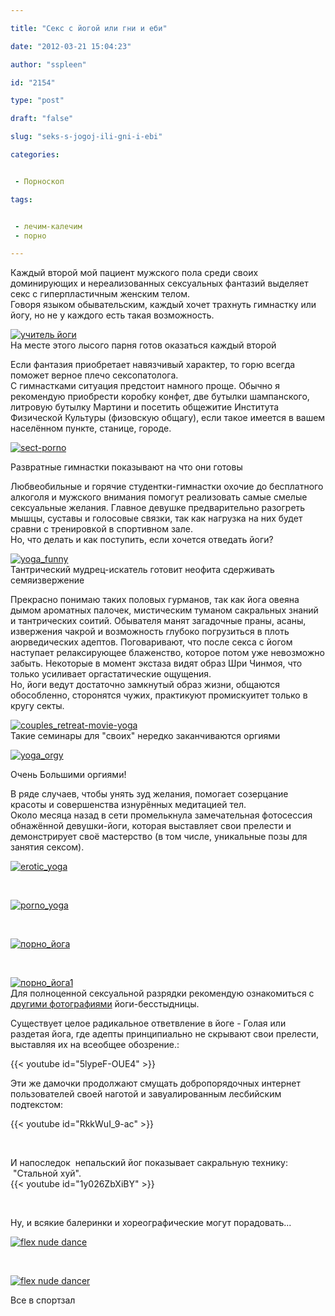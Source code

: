 ```yaml
---

title: "Секс с йогой или гни и еби"

date: "2012-03-21 15:04:23"

author: "sspleen"

id: "2154"

type: "post"

draft: "false"

slug: "seks-s-jogoj-ili-gni-i-ebi"

categories:


 - Порноскоп

tags:


 - лечим-калечим
 - порно

---
```

Каждый второй мой пациент мужского пола среди своих доминирующих и нереализованных сексуальных фантазий выделяет секс с гиперпластичным женским телом.  
Говоря языком обывательским, каждый хочет трахнуть гимнастку или йогу, но не у каждого есть такая возможность.

  

[![](/uploads/2012/05/учитель-йоги.jpg "учитель йоги")](/2012/03/seks-s-jogoj-ili-gni-i-ebi/uchitel-jogi/)  
На месте этого лысого парня готов оказаться каждый второй

  

Если фантазия приобретает навязчивый характер, то горю всегда поможет верное плечо сексопатолога.  
С гимнастками ситуация предстоит намного проще. Обычно я рекомендую приобрести коробку конфет, две бутылки шампанского, литровую бутылку Мартини и посетить общежитие Института Физической Культуры (физовскую общагу), если такое имеется в вашем населённом пункте, станице, городе.

  
[![](/uploads/2012/05/sect-porno.jpg "sect-porno")](/2012/03/seks-s-jogoj-ili-gni-i-ebi/sect-porno/)  

Развратные гимнастки показывают на что они готовы

  
Любвеобильные и горячие студентки-гимнастки охочие до бесплатного алкоголя и мужского внимания помогут реализовать самые смелые сексуальные желания. Главное девушке предварительно разогреть мышцы, суставы и голосовые связки, так как нагрузка на них будет сравни с тренировкой в спортивном зале.  
Но, что делать и как поступить, если хочется отведать йоги?  

[![](/uploads/2012/05/yoga_funny.jpg "yoga_funny")](/2012/03/seks-s-jogoj-ili-gni-i-ebi/yoga_funny/)  
Тантрический мудрец-искатель готовит неофита сдерживать семяизвержение

  

Прекрасно понимаю таких половых гурманов, так как йога овеяна дымом ароматных палочек, мистическим туманом сакральных знаний и тантрических соитий. Обывателя манят загадочные праны, асаны, извержения чакрой и возможность глубоко погрузиться в плоть аюрведических адептов. Поговаривают, что после секса с йогом наступает релаксирующее блаженство, которое потом уже невозможно забыть. Некоторые в момент экстаза видят образ Шри Чинмоя, что только усиливает оргастатические ощущения.  
Но, йоги ведут достаточно замкнутый образ жизни, общаются обособленно, сторонятся чужих, практикуют промискуитет только в кругу секты.

  

[![](/uploads/2012/05/couples_retreat-movie-yoga.jpg "couples_retreat-movie-yoga")](/2012/03/seks-s-jogoj-ili-gni-i-ebi/couples_retreat-movie-yoga/)  
Такие семинары для "своих" нередко заканчиваются оргиями

  

[![](/uploads/2012/05/yoga_orgy.jpg "yoga_orgy")](/2012/03/seks-s-jogoj-ili-gni-i-ebi/yoga_orgy/)

  

Очень Большими оргиями!

  
В ряде случаев, чтобы унять зуд желания, помогает созерцание красоты и совершенства изнурённых медитацией тел.  
Около месяца назад в сети промелькнула замечательная фотосессия обнажённой девушки-йоги, которая выставляет свои прелести и демонстрирует своё мастерство (в том числе, уникальные позы для занятия сексом).  
  
[![](/uploads/2012/05/erotic_yoga-640x1024.jpg "erotic_yoga")](/2012/03/seks-s-jogoj-ili-gni-i-ebi/erotic_yoga/)  
  
   
  
[![](/uploads/2012/05/porno_yoga.jpg "porno_yoga")](/2012/03/seks-s-jogoj-ili-gni-i-ebi/porno_yoga/)  
  
   
  
[![](/uploads/2012/05/порно_йога.jpg "порно_йога")](/2012/03/seks-s-jogoj-ili-gni-i-ebi/porno_joga/)  
  
   
  
[![](/uploads/2012/05/порно_йога1.jpg "порно_йога1")](/2012/03/seks-s-jogoj-ili-gni-i-ebi/porno_joga1/)  
Для полноценной сексуальной разрядки рекомендую ознакомиться с [другими фотографиями](http://uzoranet.livejournal.com/692244.html) йоги-бесстыдницы.  
  
Существует целое радикальное ответвление в йоге - Голая или раздетая йога, где адепты принципиально не скрывают свои прелести, выставляя их на всеобщее обозрение.:  
  
{{< youtube id="5lypeF-OUE4" >}}  
  
Эти же дамочки продолжают смущать добропорядочных интернет пользователей своей наготой и завуалированным лесбийским подтекстом:  
  
{{< youtube id="RkkWuI_9-ac" >}}  
  
   
  
И напоследок  непальский йог показывает сакральную технику:  "Стальной хуй".  
{{< youtube id="1y026ZbXiBY" >}}  
  
   
  
Ну, и всякие балеринки и хореографические могут порадовать...  
  
[![](/uploads/2012/03/flex-nude-dance.jpg "flex nude dance")](/2012/03/seks-s-jogoj-ili-gni-i-ebi/flex-nude-dance/)  
  
   
  
[![](/uploads/2012/03/flex-nude-dancer.jpg "flex nude dancer")](/2012/03/seks-s-jogoj-ili-gni-i-ebi/flex-nude-dancer/)  
  
Все в спортзал![![](/uploads/2012/03/tumblr_m1gtpqzPps1r4ej6wo1_500.gif "тренируй, разминай")](/uploads/2012/03/tumblr_m1gtpqzPps1r4ej6wo1_500.gif)